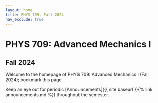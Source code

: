 ```yaml
---
layout: home
title: PHYS 709, Fall 2024
nav_exclude: true
---
```


# PHYS 709: Advanced Mechanics I
## Fall 2024

Welcome to the homepage of PHYS 709: Advanced Mechanics I (Fall 2024); bookmark this page.

Keep an eye out for periodic [Announcements]({{ site.baseurl }}{% link announcements.md %}) throughout the semester.
